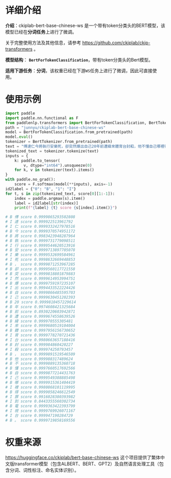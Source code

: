 # 详细介绍
**介绍**：ckiplab-bert-base-chinese-ws 是一个带有token分类头的BERT模型，该模型已经在**分词任务**上进行了微调。

关于完整使用方法及其他信息，请参考 https://github.com/ckiplab/ckip-transformers 。

**模型结构**： **`BertForTokenClassification`**，带有token分类头的Bert模型。

**适用下游任务**：**分词**，该权重已经在下游`WS`任务上进行了微调，因此可直接使用。

# 使用示例

```python
import paddle
import paddle.nn.functional as F
from paddlenlp.transformers import BertForTokenClassification, BertTokenizer
path = "junnyu/ckiplab-bert-base-chinese-ws"
model = BertForTokenClassification.from_pretrained(path)
model.eval()
tokenizer = BertTokenizer.from_pretrained(path)
text = "傅達仁今將執行安樂死，卻突然爆出自己20年前遭緯來體育台封殺，他不懂自己哪裡得罪到電視台。"
tokenized_text = tokenizer.tokenize(text)
inputs = {
    k: paddle.to_tensor(
        v, dtype="int64").unsqueeze(0)
    for k, v in tokenizer(text).items()
}
with paddle.no_grad():
    score = F.softmax(model(**inputs), axis=-1)
id2label = {"0": "B", "1": "I"}
for t, s in zip(tokenized_text, score[0][1:-1]):
    index = paddle.argmax(s).item()
    label = id2label[str(index)]
    print(f"{label} {t} score {s[index].item()}")

# B 傅 score 0.9999865293502808
# I 達 score 0.999922513961792
# I 仁 score 0.9999332427978516
# B 今 score 0.9999370574951172
# B 將 score 0.9983423948287964
# B 執 score 0.9999731779098511
# I 行 score 0.9999544620513916
# B 安 score 0.9999713897705078
# I 樂 score 0.9999532699584961
# I 死 score 0.9998632669448853
# B ， score 0.9999871253967285
# B 卻 score 0.9999560117721558
# B 突 score 0.9999818801879883
# I 然 score 0.9999614953994751
# B 爆 score 0.9999759197235107
# I 出 score 0.9994433522224426
# B 自 score 0.9999866485595703
# I 己 score 0.9999630451202393
# B 20 score 0.9999810457229614
# B 年 score 0.9974608421325684
# B 前 score 0.8930220603942871
# B 遭 score 0.9999674558639526
# B 緯 score 0.999970555305481
# I 來 score 0.9999680519104004
# B 體 score 0.9997956156730652
# I 育 score 0.9999778270721436
# I 台 score 0.9980663657188416
# B 封 score 0.999984860420227
# I 殺 score 0.999974250793457
# B ， score 0.9999891519546509
# B 他 score 0.999988317489624
# B 不 score 0.9999889135360718
# B 懂 score 0.9997660517692566
# B 自 score 0.9999877214431763
# I 己 score 0.9999549388885498
# B 哪 score 0.9999915361404419
# I 裡 score 0.9980868101119995
# B 得 score 0.9999058246612549
# I 罪 score 0.9916028380393982
# I 到 score 0.8443355560302734
# B 電 score 0.9999363422393799
# I 視 score 0.9999769926071167
# I 台 score 0.999947190284729
# B 。 score 0.9999719858169556

```

# 权重来源

https://huggingface.co/ckiplab/bert-base-chinese-ws
这个项目提供了繁体中文版transformer模型（包含ALBERT、BERT、GPT2）及自然语言处理工具（包含分词、词性标注、命名实体识别）。

